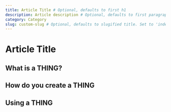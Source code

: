 ```yaml
---
title: Article Title # Optional, defaults to first h1
description: Article description # Optional, defaults to first paragraph
category: Category
slug: custom-slug # Optional, defaults to slugified title. Set to 'index' for category index page.
---
```


# Article Title

## What is a THING?

## How do you create a THING

## Using a THING
